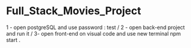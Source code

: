 # Full_Stack_Movies_Project
 

1 - open postgreSQL and use password : test /
2 - open back-end project and run it  /
3- open front-end on visual code and use new terminal npm start . 
